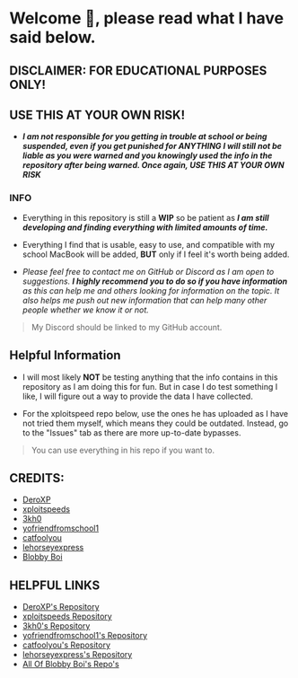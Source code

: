 # Welcome 👋, please read what I have said below. 

## DISCLAIMER: FOR EDUCATIONAL PURPOSES ONLY! 


## USE THIS AT YOUR OWN RISK!

- ***I am not responsible for you getting in trouble at school or being suspended, even if you get punished for ANYTHING I will still not be liable as you were warned and you knowingly used the info in the repository after being warned. Once again, USE THIS AT YOUR OWN RISK***

### INFO 
- Everything in this repository is still a **WIP** so be patient as ***I am still developing and finding everything with limited amounts of time.***

- Everything I find that is usable, easy to use, and compatible with my school MacBook will be added, **BUT** only if I feel it's worth being added.

- _Please feel free to contact me on GitHub or Discord as I am open to suggestions. **I highly recommend you to do so if you have information** as this can help me and others looking for information on the topic. It also helps me push out new information that can help many other people whether we know it or not._
> My Discord should be linked to my GitHub account. 

## Helpful Information 
* I will most likely **NOT** be testing anything that the info contains in this repository as I am doing this for fun. But in case I do test something I like, I will figure out a way to provide the data I have collected.

* For the xploitspeed repo below, ***<DO> </NOT>*** use the ones he has uploaded as I have not tried them myself, which means they could be outdated. Instead, go to the "Issues" tab as there are more up-to-date bypasses.
> You can use everything in his repo if you want to.



## CREDITS:
- [DeroXP](https://github.com/DeroXP)
- [xploitspeeds](https://github.com/xploitspeeds)
- [3kh0](https://github.com/3kh0)
- [yofriendfromschool1](https://github.com/yofriendfromschool1)
- [catfoolyou](https://github.com/catfoolyou)
- [lehorseyexpress](https://github.com/lehorseyexpress)
- [Blobby Boi](https://github.com/Blobby-Boi)



## HELPFUL LINKS
+ [DeroXP's Repository](https://github.com/DeroXP/evading-school-blockers)
+ [xploitspeeds Repository](https://github.com/xploitspeeds/Bookmarklet-Hacks-For-School) 
+ [3kh0's Repository](https://github.com/3kh0/ext-remover)
+ [yofriendfromschool1's Repository](https://github.com/yofriendfromschool1/School-Bypass)
+ [catfoolyou's Repository](https://github.com/catfoolyou/Block-Bypass)
+ [lehorseyexpress's Repository](https://github.com/lehorseyexpress/lehorseyexpress.github.io)
+ [All Of Blobby Boi's Repo's](https://github.com/Blobby-Boi?tab=repositories)
